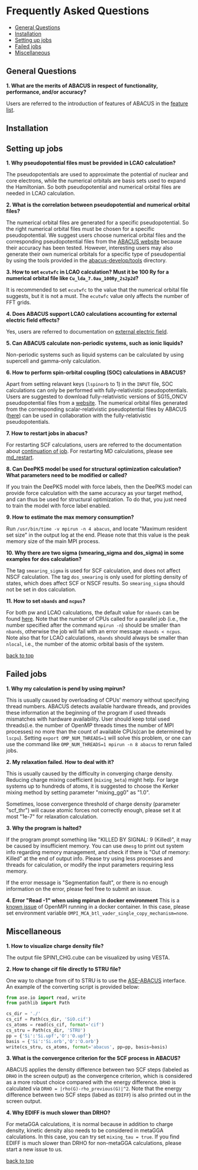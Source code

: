 # Frequently Asked Questions

- [General Questions](#general-questions)
- [Installation](#installation)
- [Setting up jobs](#setting-up-jobs)
- [Failed jobs](#failed-jobs)
- [Miscellaneous](#miscellaneous)

## General Questions

**1. What are the merits of ABACUS in respect of functionality, performance, and/or accuracy?**

Users are referred to the introduction of features of ABACUS in the [feature list](http://abacus.ustc.edu.cn/features/list.htm).

## Installation

## Setting up jobs

**1. Why pseudopotential files must be provided in LCAO calculation?**

The pseudopotentials are used to approximate the potential of nuclear and core electrons, while the numerical orbitals are basis sets used to expand the Hamiltonian. So both pseudopotential and numerical orbital files are needed in LCAO calculation.

**2. What is the correlation between pseudopotential and numerical orbital files?**

The numerical orbital files are generated for a specific pseudopotential. So the right numerical orbital files must be chosen for a specific pseudopotential. We suggest users choose numerical orbital files and the corresponding pseudopotential files from the [ABACUS website](http://abacus.ustc.edu.cn/pseudo/list.htm) because their accuracy has been tested. However, interesting users may also generate their own numerical orbitals for a specific type of pseudopential by using the tools provided in  the [abacus-develop/tools](https://github.com/deepmodeling/abacus-develop/tree/develop/tools) directory.

**3. How to set `ecutwfc` in LCAO calculation? Must it be 100 Ry for a numerical orbital file like `Cu_lda_7.0au_100Ry_2s2p2d`?**

It is recommended to set `ecutwfc` to the value that the numerical orbital file suggests, but it is not a must. The `ecutwfc` value only affects the number of FFT grids.

**4. Does ABACUS support LCAO calculations accounting for external electric field effects?**

Yes, users are referred to documentation on [external electric field](../advanced/scf/advanced.md#external-electric-field).

**5. Can ABACUS calculate non-periodic systems, such as ionic liquids?**

Non-periodic systems such as liquid systems can be calculated by using supercell and gamma-only calculation.

**6. How to perform spin-orbital coupling (SOC) calculations in ABACUS?**

Apart from setting relavant keys (`lspinorb` to 1) in the `INPUT` file, SOC calculations can only be performed with fully-relativistic pseudopotentials. Users are suggested to download fully-relativistic versions of SG15_ONCV pseudopotential files from a [website](http://quantum-simulation.org/potentials/sg15_oncv/upf/). The numerical orbital files generated from the corresponding scalar-relativistic pseudoptential files by ABACUS ([here](http://abacus.ustc.edu.cn/pseudo/list.htm)) can be used in collaboration with the fully-relativistic pseudopotentials.

**7. How to restart jobs in abacus?**

For restarting SCF calculations, users are referred to the documentation about [continuation of job](../advanced/scf/spin.md#for-the-continuation-job). For restarting MD calculations, please see [md_restart](../advanced/input_files/input-main.md#md_restart).

**8. Can DeePKS model be used for structural optimization calculation? What parameters need to be modified or called?**

If you train the DeePKS model with force labels, then the DeePKS model can provide force calculation with the same accuracy as your target method, and can thus be used for structural optimization. To do that, you just need to train the model with force label enabled.

**9. How to estimate the max memory consumption?**

Run `/usr/bin/time -v mpirun -n 4 abacus`, and locate "Maximum resident set size" in the output log at the end. Please note that this value is the peak memory size of the main MPI process.

**10. Why there are two sigma (smearing_sigma and dos_sigma) in some examples for dos calculation?**

 The tag `smearing_sigma` is used for SCF calculation, and does not affect NSCF calculation. The tag `dos_smearing` is only used for plotting density of states, which does affect SCF or NSCF results. So `smearing_sigma` should not be set in dos calculation.

**11. How to set `nbands` and `ncpus`?** 

For both pw and LCAO calculations, the default value for `nbands` can be found [here](https://abacus.deepmodeling.com/en/latest/advanced/input_files/input-main.html#nbands). Note that the number of CPUs called for a parallel job (i.e., the number specified after the command `mpirun -n`) should be smaller than `nbands`, otherwise the job will fail with an error message `nbands < ncpus`. Note also that for LCAO calculations, `nbands` should always be smaller than `nlocal`, i.e., the number of the atomic orbital basis of the system. 

[back to top](#frequently-asked-questions)

## Failed jobs

**1. Why my calculation is pend by using mpirun?**

This is usually caused by overloading of CPUs' memory without specifying thread numbers. ABACUS detects available hardware threads, and provides these information at the beginning of the program if used threads mismatches with hardware availability. User should keep total used threads(i.e. the number of OpenMP threads times the number of MPI processes) no more than the count of available CPUs(can be determined by `lscpu`). Setting `export OMP_NUM_THREADS=1` will solve this problem, or one can use the command like `OMP_NUM_THREADS=1 mpirun -n 8 abacus` to rerun failed jobs.

**2. My relaxation failed. How to deal with it?**

This is usually caused by the difficulty in converging charge density. Reducing charge mixing coefficient (`mixing_beta`) might help. For large systems up to hundreds of atoms, it is suggested to choose the Kerker mixing method by setting parameter "mixing_gg0" as "1.0".

Sometimes, loose convergence threshold of charge density (parameter "scf_thr") will cause atomic forces not correctly enough, please set it at most "1e-7" for relaxation calculation.

**3. Why the program is halted?**

If the program prompt something like "KILLED BY SIGNAL: 9 (Killed)", it may be caused by insufficient memory. You can use `dmesg` to print out system info regarding memory management, and check if there is "Out of memory: Killed" at the end of output info. Please try using less processes and threads for calculation, or modify the input parameters requiring less memory.

If the error message is "Segmentation fault", or there is no enough information on the error, please feel free to submit an issue.

**4. Error "Read -1" when using mpirun in docker environment**
This is a [known issue](https://github.com/open-mpi/ompi/issues/4948) of OpenMPI running in a docker container. In this case, please set environment variable `OMPI_MCA_btl_vader_single_copy_mechanism=none`.
## Miscellaneous

**1. How to visualize charge density file?**

The output file SPIN1_CHG.cube can be visualized by using VESTA.

**2. How to change cif file directly to STRU file?**

One way to change from cif to STRU is to use the [ASE-ABACUS](https://gitlab.com/1041176461/ase-abacus) interface. An example of the converting script is provided below:

```python
from ase.io import read, write
from pathlib import Path

cs_dir = './'
cs_cif = Path(cs_dir, 'SiO.cif')
cs_atoms = read(cs_cif, format='cif')
cs_stru = Path(cs_dir, 'STRU')
pp = {'Si':'Si.upf','O':'O.upf'}
basis = {'Si':'Si.orb','O':'O.orb'}
write(cs_stru, cs_atoms, format='abacus', pp=pp, basis=basis)
```

**3. What is the convergence criterion for the SCF process in ABACUS?**

ABACUS applies the density difference between two SCF steps (labeled as `DRHO` in the screen output) as the convergence criterion, which is considered as a more robust choice compared with the energy difference. `DRHO` is calculated via `DRHO = |rho(G)-rho_previous(G)|^2`. Note that the energy difference between two SCF steps (labed as `EDIFF`) is also printed out in the screen output.

**4. Why EDIFF is much slower than DRHO?**

For metaGGA calculations, it is normal because in addition to charge density, kinetic density also needs to be considered in metaGGA calculations. In this case, you can try set `mixing_tau = true`. If you find EDIFF is much slower than DRHO for non-metaGGA calculations, please start a new issue to us.

[back to top](#frequently-asked-questions)
